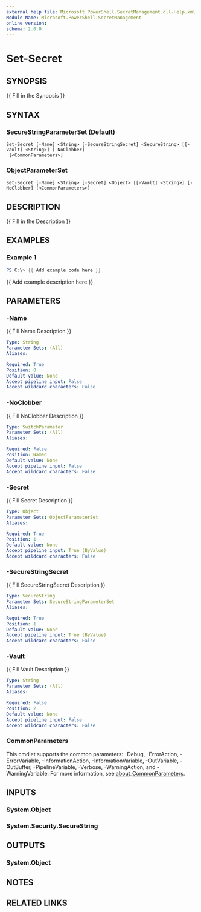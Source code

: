 ```yaml
---
external help file: Microsoft.PowerShell.SecretManagement.dll-Help.xml
Module Name: Microsoft.PowerShell.SecretManagement
online version:
schema: 2.0.0
---
```


# Set-Secret

## SYNOPSIS
{{ Fill in the Synopsis }}

## SYNTAX

### SecureStringParameterSet (Default)
```
Set-Secret [-Name] <String> [-SecureStringSecret] <SecureString> [[-Vault] <String>] [-NoClobber]
 [<CommonParameters>]
```

### ObjectParameterSet
```
Set-Secret [-Name] <String> [-Secret] <Object> [[-Vault] <String>] [-NoClobber] [<CommonParameters>]
```

## DESCRIPTION
{{ Fill in the Description }}

## EXAMPLES

### Example 1
```powershell
PS C:\> {{ Add example code here }}
```

{{ Add example description here }}

## PARAMETERS

### -Name
{{ Fill Name Description }}

```yaml
Type: String
Parameter Sets: (All)
Aliases:

Required: True
Position: 0
Default value: None
Accept pipeline input: False
Accept wildcard characters: False
```

### -NoClobber
{{ Fill NoClobber Description }}

```yaml
Type: SwitchParameter
Parameter Sets: (All)
Aliases:

Required: False
Position: Named
Default value: None
Accept pipeline input: False
Accept wildcard characters: False
```

### -Secret
{{ Fill Secret Description }}

```yaml
Type: Object
Parameter Sets: ObjectParameterSet
Aliases:

Required: True
Position: 1
Default value: None
Accept pipeline input: True (ByValue)
Accept wildcard characters: False
```

### -SecureStringSecret
{{ Fill SecureStringSecret Description }}

```yaml
Type: SecureString
Parameter Sets: SecureStringParameterSet
Aliases:

Required: True
Position: 1
Default value: None
Accept pipeline input: True (ByValue)
Accept wildcard characters: False
```

### -Vault
{{ Fill Vault Description }}

```yaml
Type: String
Parameter Sets: (All)
Aliases:

Required: False
Position: 2
Default value: None
Accept pipeline input: False
Accept wildcard characters: False
```

### CommonParameters
This cmdlet supports the common parameters: -Debug, -ErrorAction, -ErrorVariable, -InformationAction, -InformationVariable, -OutVariable, -OutBuffer, -PipelineVariable, -Verbose, -WarningAction, and -WarningVariable. For more information, see [about_CommonParameters](http://go.microsoft.com/fwlink/?LinkID=113216).

## INPUTS

### System.Object

### System.Security.SecureString

## OUTPUTS

### System.Object
## NOTES

## RELATED LINKS
